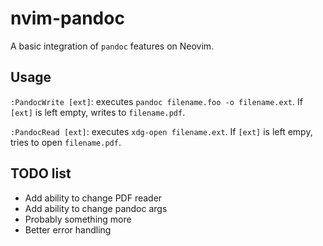 # nvim-pandoc

A basic integration of `pandoc` features on Neovim.

## Usage

`:PandocWrite [ext]`: executes `pandoc filename.foo -o filename.ext`. If `[ext]` is left empty, writes to `filename.pdf`.

`:PandocRead [ext]`: executes `xdg-open filename.ext`. If `[ext]` is left empy, tries to open `filename.pdf`.

## TODO list

- Add ability to change PDF reader
- Add ability to change pandoc args
- Probably something more
- Better error handling

